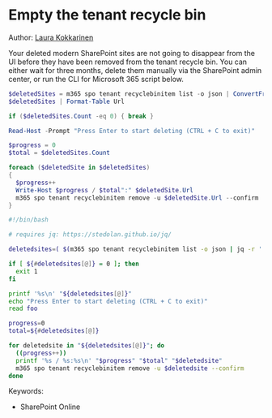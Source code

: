 # Empty the tenant recycle bin

Author: [Laura Kokkarinen](https://laurakokkarinen.com/does-it-spark-joy-powershell-scripts-for-keeping-your-development-environment-tidy-and-spotless/#empty-the-tenant-recycle-bin)

Your deleted modern SharePoint sites are not going to disappear from the UI before they have been removed from the tenant recycle bin. You can either wait for three months, delete them manually via the SharePoint admin center, or run the CLI for Microsoft 365 script below.

```powershell tab="PowerShell Core"
$deletedSites = m365 spo tenant recyclebinitem list -o json | ConvertFrom-Json
$deletedSites | Format-Table Url

if ($deletedSites.Count -eq 0) { break }

Read-Host -Prompt "Press Enter to start deleting (CTRL + C to exit)"

$progress = 0
$total = $deletedSites.Count

foreach ($deletedSite in $deletedSites)
{
  $progress++
  Write-Host $progress / $total":" $deletedSite.Url
  m365 spo tenant recyclebinitem remove -u $deletedSite.Url --confirm
}
```

```bash tab="Bash"
#!/bin/bash

# requires jq: https://stedolan.github.io/jq/

deletedsites=( $(m365 spo tenant recyclebinitem list -o json | jq -r '.[].Url') )

if [ ${#deletedsites[@]} = 0 ]; then
  exit 1
fi

printf '%s\n' "${deletedsites[@]}"
echo "Press Enter to start deleting (CTRL + C to exit)"
read foo

progress=0
total=${#deletedsites[@]}

for deletedsite in "${deletedsites[@]}"; do
  ((progress++))
  printf '%s / %s:%s\n' "$progress" "$total" "$deletedsite"
  m365 spo tenant recyclebinitem remove -u $deletedsite --confirm
done
```

Keywords:

- SharePoint Online
